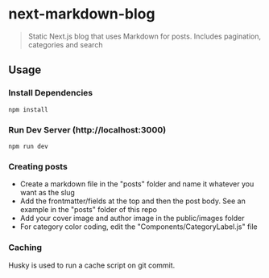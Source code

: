 # next-markdown-blog

> Static Next.js blog that uses Markdown for posts. Includes pagination, categories and search

## Usage

### Install Dependencies

    npm install

### Run Dev Server (http://localhost:3000) 

    npm run dev

### Creating posts

* Create a markdown file in the "posts" folder and name it whatever you want as the slug
* Add the frontmatter/fields at the top and then the post body. See an example in the "posts" folder of this repo
* Add your cover image and author image in the public/images folder
* For category color coding, edit the "Components/CategoryLabel.js" file

### Caching

Husky is used to run a cache script on git commit.
